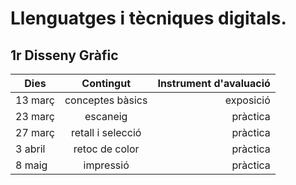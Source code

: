 # Llenguatges i tècniques digitals.
## 1r Disseny Gràfic
| Dies        | Contingut          | Instrument d'avaluació |
| ----------- |:------------------:| ----------------------:|
| 13 març     | conceptes bàsics   | exposició              |
| 23 març     | escaneig           | pràctica               |
| 27 març     | retall i selecció  | pràctica               |
| 3 abril     | retoc de color     | pràctica               |
| 8 maig      | impressió          | pràctica               |

